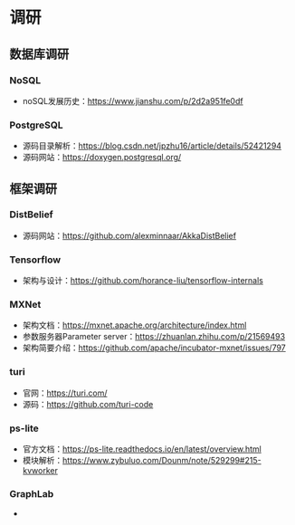 # 调研

## 数据库调研

### NoSQL

- noSQL发展历史：https://www.jianshu.com/p/2d2a951fe0df

### PostgreSQL

- 源码目录解析：https://blog.csdn.net/jpzhu16/article/details/52421294
- 源码网站：https://doxygen.postgresql.org/



## 框架调研

### DistBelief

- 源码网站：https://github.com/alexminnaar/AkkaDistBelief



### Tensorflow

- 架构与设计：https://github.com/horance-liu/tensorflow-internals



### MXNet

- 架构文档：https://mxnet.apache.org/architecture/index.html
- 参数服务器Parameter server：https://zhuanlan.zhihu.com/p/21569493
- 架构简要介绍：https://github.com/apache/incubator-mxnet/issues/797



### turi

- 官网：https://turi.com/
- 源码：https://github.com/turi-code



### ps-lite

- 官方文档：https://ps-lite.readthedocs.io/en/latest/overview.html
- 模块解析：https://www.zybuluo.com/Dounm/note/529299#215-kvworker

### GraphLab

- 